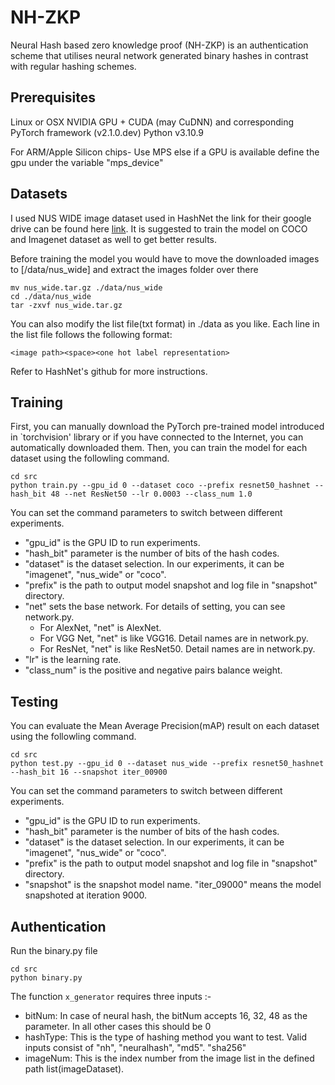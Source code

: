 # NH-ZKP
Neural Hash based zero knowledge proof (NH-ZKP) is an authentication scheme that utilises neural network generated binary hashes in contrast with regular hashing schemes. 

## Prerequisites 
Linux or OSX
NVIDIA GPU + CUDA (may CuDNN) and corresponding PyTorch framework (v2.1.0.dev)
Python v3.10.9

For ARM/Apple Silicon chips-
Use MPS else if a GPU is available define the gpu under the variable "mps_device"

## Datasets
I used NUS WIDE image dataset used in HashNet the link for their google drive can be found here [link](https://drive.google.com/drive/folders/0B7IzDz-4yH_HOXdoaDU4dk40RFE?usp=sharing). 
It is suggested to train the model on COCO and Imagenet dataset as well to get better results.

Before training the model you would have to move the downloaded images to [/data/nus_wide] and extract the images folder over there
```
mv nus_wide.tar.gz ./data/nus_wide
cd ./data/nus_wide
tar -zxvf nus_wide.tar.gz
```

You can also modify the list file(txt format) in ./data as you like. Each line in the list file follows the following format:
```
<image path><space><one hot label representation>
```

Refer to HashNet's github for more instructions.

## Training
First, you can manually download the PyTorch pre-trained model introduced in `torchvision' library or if you have connected to the Internet, you can automatically downloaded them.
Then, you can train the model for each dataset using the followling command.
```
cd src
python train.py --gpu_id 0 --dataset coco --prefix resnet50_hashnet --hash_bit 48 --net ResNet50 --lr 0.0003 --class_num 1.0
```
You can set the command parameters to switch between different experiments. 
- "gpu_id" is the GPU ID to run experiments.
- "hash_bit" parameter is the number of bits of the hash codes.
- "dataset" is the dataset selection. In our experiments, it can be "imagenet", "nus_wide" or "coco".
- "prefix" is the path to output model snapshot and log file in "snapshot" directory.
- "net" sets the base network. For details of setting, you can see network.py.
    - For AlexNet, "net" is AlexNet.    
    - For VGG Net, "net" is like VGG16. Detail names are in network.py.
    - For ResNet, "net" is like ResNet50. Detail names are in network.py.
- "lr" is the learning rate.
- "class_num" is the positive and negative pairs balance weight.

## Testing
You can evaluate the Mean Average Precision(mAP) result on each dataset using the followling command.
```
cd src
python test.py --gpu_id 0 --dataset nus_wide --prefix resnet50_hashnet --hash_bit 16 --snapshot iter_00900
```
You can set the command parameters to switch between different experiments. 
- "gpu_id" is the GPU ID to run experiments.
- "hash_bit" parameter is the number of bits of the hash codes.
- "dataset" is the dataset selection. In our experiments, it can be "imagenet", "nus_wide" or "coco".
- "prefix" is the path to output model snapshot and log file in "snapshot" directory.
- "snapshot" is the snapshot model name. "iter_09000" means the model snapshoted at iteration 9000.

## Authentication
Run the binary.py file
```
cd src
python binary.py
```
The function ``x_generator`` requires three inputs :-
- bitNum: In case of neural hash, the bitNum accepts 16, 32, 48 as the parameter. In all other cases this should be 0
- hashType: This is the type of hashing method you want to test. Valid inputs consist of "nh", "neuralhash", "md5". "sha256"
- imageNum: This is the index number from the image list in the defined path list(imageDataset).

